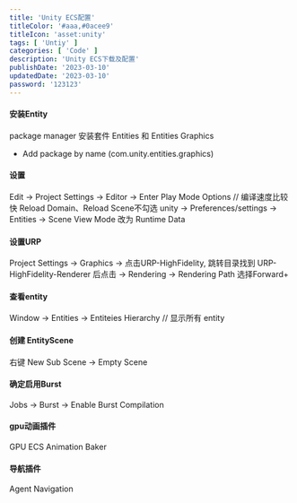 ```yaml
---
title: 'Unity ECS配置'
titleColor: '#aaa,#0acee9'
titleIcon: 'asset:unity'
tags: [ 'Untiy' ]
categories: [ 'Code' ]
description: 'Unity ECS下载及配置'
publishDate: '2023-03-10'
updatedDate: '2023-03-10'
password: '123123'
---
```


#### 安装Entity
package manager 安装套件 Entities 和 Entities Graphics
- Add package by name (com.unity.entities.graphics)

#### 设置
Edit -> Project Settings -> Editor -> Enter Play Mode Options // 编译速度比较快 Reload Domain、Reload Scene不勾选
unity -> Preferences/settings -> Entities -> Scene View Mode 改为 Runtime Data

#### 设置URP
Project Settings -> Graphics -> 点击URP-HighFidelity, 跳转目录找到 URP-HighFidelity-Renderer 后点击 -> Rendering -> Rendering Path 选择Forward+

#### 查看entity
Window -> Entities -> Entiteies Hierarchy // 显示所有 entity

#### 创建 EntityScene
右键 New Sub Scene -> Empty Scene

#### 确定启用Burst
Jobs -> Burst -> Enable Burst Compilation

#### gpu动画插件
GPU ECS Animation Baker

#### 导航插件
Agent Navigation